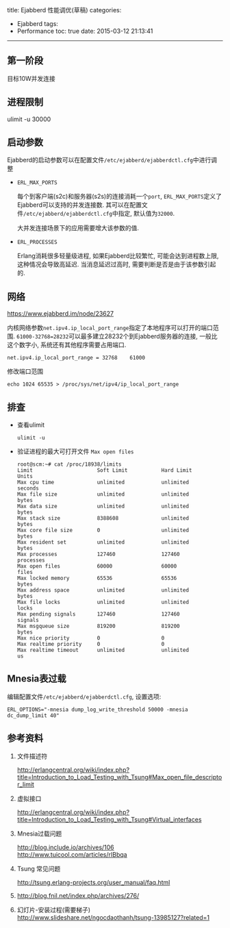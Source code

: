 title: Ejabberd 性能调优(草稿)
categories:
  - Ejabberd
tags:
  - Performance
toc: true
date: 2015-03-12 21:13:41
---


## 第一阶段

目标10W并发连接

## 进程限制

ulimit -u 30000

## 启动参数

Ejabberd的启动参数可以在配置文件`/etc/ejabberd/ejabberdctl.cfg`中进行调整

- `ERL_MAX_PORTS`

    每个到客户端(s2c)和服务器(s2s)的连接消耗一个`port`, `ERL_MAX_PORTS`定义了Ejabberd可以支持的并发连接数. 其可以在配置文件`/etc/ejabberd/ejabberdctl.cfg`中指定, 默认值为`32000`.

    大并发连接场景下的应用需要增大该参数的值.

- `ERL_PROCESSES`

    Erlang消耗很多轻量级进程, 如果Ejabberd比较繁忙, 可能会达到进程数上限, 这种情况会导致高延迟. 当消息延迟过高时, 需要判断是否是由于该参数引起的.

## 网络

https://www.ejabberd.im/node/23627

内核网络参数`net.ipv4.ip_local_port_range`指定了本地程序可以打开的端口范围. `61000-32768=28232`可以最多建立28232个到Ejabberd服务器的连接, 一般比这个数字小, 系统还有其他程序需要占用端口.

```
net.ipv4.ip_local_port_range = 32768	61000
```

修改端口范围
```
echo 1024 65535 > /proc/sys/net/ipv4/ip_local_port_range
```

## 排查

- 查看ulimit

    ```
    ulimit -u
    ```

- 验证进程的最大可打开文件 `Max open files`

    ```
    root@scm:~# cat /proc/18938/limits
    Limit                     Soft Limit           Hard Limit           Units
    Max cpu time              unlimited            unlimited            seconds
    Max file size             unlimited            unlimited            bytes
    Max data size             unlimited            unlimited            bytes
    Max stack size            8388608              unlimited            bytes
    Max core file size        0                    unlimited            bytes
    Max resident set          unlimited            unlimited            bytes
    Max processes             127460               127460               processes
    Max open files            60000                60000                files
    Max locked memory         65536                65536                bytes
    Max address space         unlimited            unlimited            bytes
    Max file locks            unlimited            unlimited            locks
    Max pending signals       127460               127460               signals
    Max msgqueue size         819200               819200               bytes
    Max nice priority         0                    0
    Max realtime priority     0                    0
    Max realtime timeout      unlimited            unlimited            us
    ```

## Mnesia表过载

编辑配置文件`/etc/ejabberd/ejabberdctl.cfg`, 设置选项:

```
ERL_OPTIONS="-mnesia dump_log_write_threshold 50000 -mnesia dc_dump_limit 40"
```

## 参考资料

1. 文件描述符

    http://erlangcentral.org/wiki/index.php?title=Introduction_to_Load_Testing_with_Tsung#Max_open_file_descriptor_limit

2. 虚拟接口

    http://erlangcentral.org/wiki/index.php?title=Introduction_to_Load_Testing_with_Tsung#Virtual_interfaces

3. Mnesia过载问题

    http://blog.include.io/archives/106
    http://www.tuicool.com/articles/rIBbqa

4. Tsung 常见问题

    http://tsung.erlang-projects.org/user_manual/faq.html

5. http://blog.fnil.net/index.php/archives/276/

6. 幻灯片-安装过程(需要梯子)
http://www.slideshare.net/ngocdaothanh/tsung-13985127?related=1
